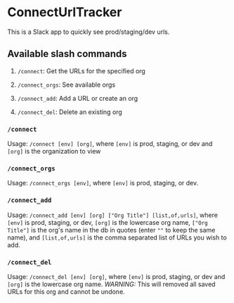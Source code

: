 # ConnectUrlTracker

This is a Slack app to quickly see prod/staging/dev urls.

## Available slash commands

1. `/connect`: Get the URLs for the specified org

2. `/connect_orgs`: See available orgs

3. `/connect_add`: Add a URL or create an org

4. `/connect_del`: Delete an existing org

### `/connect`
Usage: `/connect [env] [org]`, where `[env]` is prod, staging, or dev and `[org]` is the organization to view

### `/connect_orgs`
Usage: `/connect_orgs [env]`, where `[env]` is prod, staging, or dev.

### `/connect_add`
Usage: `/connect_add [env] [org] ["Org Title"] [list,of,urls]`, where `[env]` is prod, staging, or dev, `[org]` is the lowercase org name, `["Org Title"]` is the org\'s name in the db in quotes (enter `""` to keep the same name), and `[list,of,urls]` is the comma separated list of URLs you wish to add.

### `/connect_del`
Usage: `/connect_del [env] [org]`, where `[env]` is prod, staging, or dev and `[org]` is the lowercase org name.
*WARNING:* This will removed all saved URLs for this org and cannot be undone.

